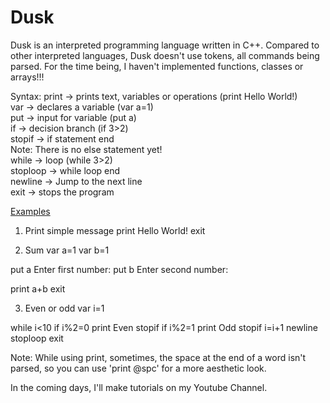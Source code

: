 # Dusk

Dusk is an interpreted programming language written in C++. Compared to other interpreted languages, Dusk doesn't use tokens, all commands being parsed.
For the time being, I haven't implemented functions, classes or arrays!!!

Syntax:
print -> prints text, variables or operations (print Hello World!) </br>
var -> declares a variable (var a=1) </br>
put -> input for variable (put a) </br>
if -> decision branch (if 3>2) </br>
stopif -> if statement end </br>
Note: There is no else statement yet! </br>
while -> loop (while 3>2) </br>
stoploop -> while loop end </br>
newline -> Jump to the next line </br>
exit -> stops the program </br>

<u>Examples</u>
1) Print simple message
print Hello World!
exit
   
2) Sum
var a=1
var b=1
  
put a Enter first number:
put b Enter second number:
  
print a+b
exit

3) Even or odd
var i=1

while i<10
if i%2=0
print Even
stopif
if i%2=1
print Odd
stopif
i=i+1
newline
stoploop
exit

Note: While using print, sometimes, the space at the end of a word isn't parsed, so you can use 'print @spc' for a more aesthetic look. 

In the coming days, I'll make tutorials on my Youtube Channel.
